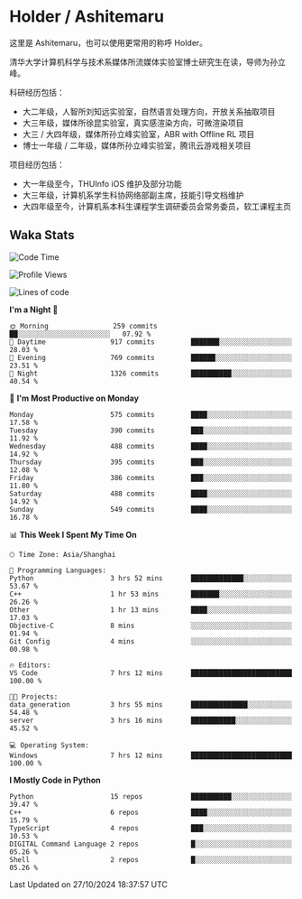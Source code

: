 # Holder / Ashitemaru

这里是 Ashitemaru，也可以使用更常用的称呼 Holder。

清华大学计算机科学与技术系媒体所流媒体实验室博士研究生在读，导师为孙立峰。

科研经历包括：

- 大二年级，人智所刘知远实验室，自然语言处理方向，开放关系抽取项目
- 大三年级，媒体所徐昆实验室，真实感渲染方向，可微渲染项目
- 大三 / 大四年级，媒体所孙立峰实验室，ABR with Offline RL 项目
- 博士一年级 / 二年级，媒体所孙立峰实验室，腾讯云游戏相关项目

项目经历包括：

- 大一年级至今，THUInfo iOS 维护及部分功能
- 大三年级，计算机系学生科协网络部副主席，技能引导文档维护
- 大四年级至今，计算机系本科生课程学生调研委员会常务委员，软工课程主页

## Waka Stats

<!--START_SECTION:waka-->
![Code Time](http://img.shields.io/badge/Code%20Time-1%2C081%20hrs%2052%20mins-blue)

![Profile Views](http://img.shields.io/badge/Profile%20Views-10-blue)

![Lines of code](https://img.shields.io/badge/From%20Hello%20World%20I%27ve%20Written-2.9%20million%20lines%20of%20code-blue)

**I'm a Night 🦉** 

```text
🌞 Morning                259 commits         ██░░░░░░░░░░░░░░░░░░░░░░░   07.92 % 
🌆 Daytime                917 commits         ███████░░░░░░░░░░░░░░░░░░   28.03 % 
🌃 Evening                769 commits         ██████░░░░░░░░░░░░░░░░░░░   23.51 % 
🌙 Night                  1326 commits        ██████████░░░░░░░░░░░░░░░   40.54 % 
```
📅 **I'm Most Productive on Monday** 

```text
Monday                   575 commits         ████░░░░░░░░░░░░░░░░░░░░░   17.58 % 
Tuesday                  390 commits         ███░░░░░░░░░░░░░░░░░░░░░░   11.92 % 
Wednesday                488 commits         ████░░░░░░░░░░░░░░░░░░░░░   14.92 % 
Thursday                 395 commits         ███░░░░░░░░░░░░░░░░░░░░░░   12.08 % 
Friday                   386 commits         ███░░░░░░░░░░░░░░░░░░░░░░   11.80 % 
Saturday                 488 commits         ████░░░░░░░░░░░░░░░░░░░░░   14.92 % 
Sunday                   549 commits         ████░░░░░░░░░░░░░░░░░░░░░   16.78 % 
```


📊 **This Week I Spent My Time On** 

```text
🕑︎ Time Zone: Asia/Shanghai

💬 Programming Languages: 
Python                   3 hrs 52 mins       █████████████░░░░░░░░░░░░   53.67 % 
C++                      1 hr 53 mins        ███████░░░░░░░░░░░░░░░░░░   26.26 % 
Other                    1 hr 13 mins        ████░░░░░░░░░░░░░░░░░░░░░   17.03 % 
Objective-C              8 mins              ░░░░░░░░░░░░░░░░░░░░░░░░░   01.94 % 
Git Config               4 mins              ░░░░░░░░░░░░░░░░░░░░░░░░░   00.98 % 

🔥 Editors: 
VS Code                  7 hrs 12 mins       █████████████████████████   100.00 % 

🐱‍💻 Projects: 
data_generation          3 hrs 55 mins       ██████████████░░░░░░░░░░░   54.48 % 
server                   3 hrs 16 mins       ███████████░░░░░░░░░░░░░░   45.52 % 

💻 Operating System: 
Windows                  7 hrs 12 mins       █████████████████████████   100.00 % 
```

**I Mostly Code in Python** 

```text
Python                   15 repos            ██████████░░░░░░░░░░░░░░░   39.47 % 
C++                      6 repos             ████░░░░░░░░░░░░░░░░░░░░░   15.79 % 
TypeScript               4 repos             ███░░░░░░░░░░░░░░░░░░░░░░   10.53 % 
DIGITAL Command Language 2 repos             █░░░░░░░░░░░░░░░░░░░░░░░░   05.26 % 
Shell                    2 repos             █░░░░░░░░░░░░░░░░░░░░░░░░   05.26 % 
```




 Last Updated on 27/10/2024 18:37:57 UTC
<!--END_SECTION:waka-->

<!--
**Ashitemaru/Ashitemaru** is a ✨ _special_ ✨ repository because its `README.md` (this file) appears on your GitHub profile.

Here are some ideas to get you started:

- 🔭 I’m currently working on ...
- 🌱 I’m currently learning ...
- 👯 I’m looking to collaborate on ...
- 🤔 I’m looking for help with ...
- 💬 Ask me about ...
- 📫 How to reach me: ...
- 😄 Pronouns: ...
- ⚡ Fun fact: ...
-->
